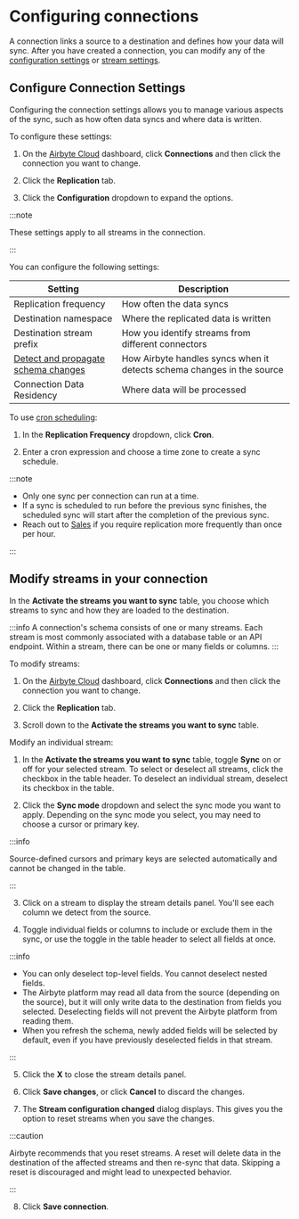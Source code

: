 # Configuring connections

A connection links a source to a destination and defines how your data will sync. After you have created a connection, you can modify any of the [configuration settings](#configure-connection-settings) or  [stream settings](#modify-streams-in-your-connection).

## Configure Connection Settings

Configuring the connection settings allows you to manage various aspects of the sync, such as how often data syncs and where data is written. 

To configure these settings:

1. On the [Airbyte Cloud](http://cloud.airbyte.com) dashboard, click **Connections** and then click the connection you want to change. 

2. Click the **Replication** tab.

3. Click the **Configuration** dropdown to expand the options.

:::note

These settings apply to all streams in the connection.

:::

You can configure the following settings:

| Setting                              | Description                                                                         |
|--------------------------------------|-------------------------------------------------------------------------------------|
| Replication frequency                | How often the data syncs                                                            |
| Destination namespace                | Where the replicated data is written                                                |
| Destination stream prefix            | How you identify streams from different connectors                                  |
| [Detect and propagate schema changes](https://docs.airbyte.com/cloud/managing-airbyte-cloud/manage-schema-changes/#review-non-breaking-schema-changes) | How Airbyte handles syncs when it detects schema changes in the source |
| Connection Data Residency | Where data will be processed |

To use [cron scheduling](http://www.quartz-scheduler.org/documentation/quartz-2.3.0/tutorials/crontrigger.html):

1. In the **Replication Frequency** dropdown, click **Cron**. 

2. Enter a cron expression and choose a time zone to create a sync schedule.

:::note

* Only one sync per connection can run at a time. 
* If a sync is scheduled to run before the previous sync finishes, the scheduled sync will start after the completion of the previous sync.
* Reach out to [Sales](https://airbyte.com/company/talk-to-sales) if you require replication more frequently than once per hour. 

:::

## Modify streams in your connection

In the **Activate the streams you want to sync** table, you choose which streams to sync and how they are loaded to the destination.

:::info
A connection's schema consists of one or many streams. Each stream is most commonly associated with a database table or an API endpoint. Within a stream, there can be one or many fields or columns.
:::

To modify streams:

1. On the [Airbyte Cloud](http://cloud.airbyte.com) dashboard, click **Connections** and then click the connection you want to change. 

2. Click the **Replication** tab.

3. Scroll down to the **Activate the streams you want to sync** table.

Modify an individual stream:

1. In the **Activate the streams you want to sync** table, toggle **Sync** on or off for your selected stream. To select or deselect all streams, click the checkbox in the table header. To deselect an individual stream, deselect its checkbox in the table.

2. Click the **Sync mode** dropdown and select the sync mode you want to apply. Depending on the sync mode you select, you may need to choose a cursor or primary key.

:::info

Source-defined cursors and primary keys are selected automatically and cannot be changed in the table.

:::

3. Click on a stream to display the stream details panel. You'll see each column we detect from the source.

4. Toggle individual fields or columns to include or exclude them in the sync, or use the toggle in the table header to select all fields at once.

:::info

* You can only deselect top-level fields. You cannot deselect nested fields.
* The Airbyte platform may read all data from the source (depending on the source), but it will only write data to the destination from fields you selected. Deselecting fields will not prevent the Airbyte platform from reading them.
* When you refresh the schema, newly added fields will be selected by default, even if you have previously deselected fields in that stream.

:::

5. Click the **X** to close the stream details panel.

6. Click **Save changes**, or click **Cancel** to discard the changes.

7. The **Stream configuration changed** dialog displays. This gives you the option to reset streams when you save the changes.

:::caution

Airbyte recommends that you reset streams. A reset will delete data in the destination of the affected streams and then re-sync that data. Skipping a reset is discouraged and might lead to unexpected behavior.

:::

8. Click **Save connection**.
